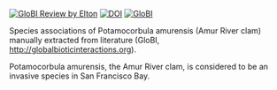 [![GloBI Review by Elton](../../actions/workflows/review.yml/badge.svg)](../../actions/workflows/review.yml) [![DOI](https://zenodo.org/badge/26293374.svg)](https://zenodo.org/badge/latestdoi/26293374) [![GloBI](https://api.globalbioticinteractions.org/interaction.svg?accordingTo=globi:LauraAbr/Amur-river-clam)](https://globalbioticinteractions.org/?accordingTo=globi:LauraAbr/Amur-river-clam) 

Species associations of Potamocorbula amurensis (Amur River clam) manually extracted from literature (GloBI, http://globalbioticinteractions.org).

Potamocorbula amurensis, the Amur River clam, is considered to be an invasive species in San Francisco Bay.
